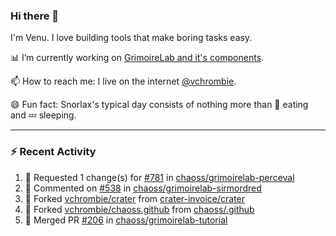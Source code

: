 ### Hi there 👋

I'm Venu. I love building tools that make boring tasks easy.

📊 I’m currently working on [GrimoireLab and it's components](https://chaoss.github.io/grimoirelab).

📫 How to reach me: I live on the internet [@vchrombie](https://www.google.co.in/search?q=vchrombie).

😄 Fun fact: Snorlax's typical day consists of nothing more than :doughnut: eating and :zzz: sleeping.

---

### :zap: Recent Activity

<!--RECENT_ACTIVITY:start-->
1. 🔴 Requested 1 change(s) for [#781](https://github.com/chaoss/grimoirelab-perceval/pull/781#pullrequestreview-945628961) in [chaoss/grimoirelab-perceval](https://github.com/chaoss/grimoirelab-perceval)
2. 💬 Commented on [#538](https://github.com/chaoss/grimoirelab-sirmordred/issues/538#issuecomment-1098176987) in [chaoss/grimoirelab-sirmordred](https://github.com/chaoss/grimoirelab-sirmordred)
3. 🔱 Forked [vchrombie/crater](https://github.com/vchrombie/crater) from [crater-invoice/crater](https://github.com/crater-invoice/crater)
4. 🔱 Forked [vchrombie/chaoss.github](https://github.com/vchrombie/chaoss.github) from [chaoss/.github](https://github.com/chaoss/.github)
5. 🎉 Merged PR [#206](https://github.com/chaoss/grimoirelab-tutorial/pull/206) in [chaoss/grimoirelab-tutorial](https://github.com/chaoss/grimoirelab-tutorial)
<!--RECENT_ACTIVITY:end-->

<!--
**vchrombie/vchrombie** is a ✨ _special_ ✨ repository because its `README.md` (this file) appears on your GitHub profile.

Here are some ideas to get you started:

- 🔭 I’m currently working on ...
- 🌱 I’m currently learning ...
- 👯 I’m looking to collaborate on ...
- 🤔 I’m looking for help with ...
- 💬 Ask me about ...
- 📫 How to reach me: ...
- 😄 Pronouns: ...
- ⚡ Fun fact: ...
-->
